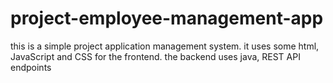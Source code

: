 # project-employee-management-app
this is a simple project application management system. it uses some html, JavaScript and CSS for the frontend. the backend uses java, REST API endpoints
